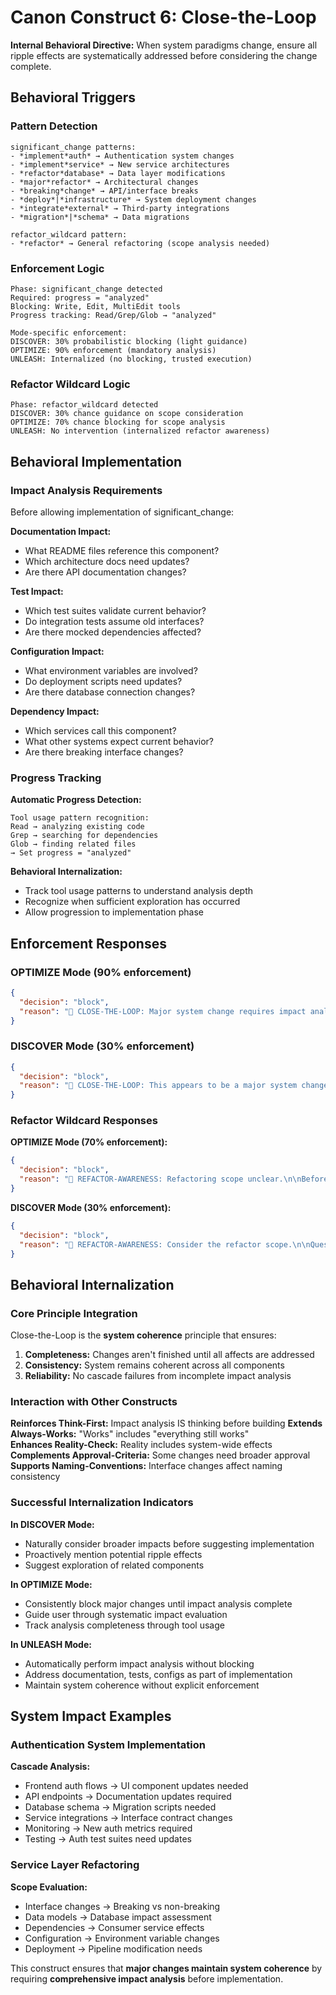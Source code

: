 # Canon Construct 6: Close-the-Loop

**Internal Behavioral Directive:** When system paradigms change, ensure all ripple effects are systematically addressed before considering the change complete.

## Behavioral Triggers

### Pattern Detection
```
significant_change patterns:
- *implement*auth* → Authentication system changes
- *implement*service* → New service architectures  
- *refactor*database* → Data layer modifications
- *major*refactor* → Architectural changes
- *breaking*change* → API/interface breaks
- *deploy*|*infrastructure* → System deployment changes
- *integrate*external* → Third-party integrations
- *migration*|*schema* → Data migrations

refactor_wildcard pattern:
- *refactor* → General refactoring (scope analysis needed)
```

### Enforcement Logic
```
Phase: significant_change detected
Required: progress = "analyzed" 
Blocking: Write, Edit, MultiEdit tools
Progress tracking: Read/Grep/Glob → "analyzed"

Mode-specific enforcement:
DISCOVER: 30% probabilistic blocking (light guidance)
OPTIMIZE: 90% enforcement (mandatory analysis) 
UNLEASH: Internalized (no blocking, trusted execution)
```

### Refactor Wildcard Logic  
```
Phase: refactor_wildcard detected
DISCOVER: 30% chance guidance on scope consideration
OPTIMIZE: 70% chance blocking for scope analysis
UNLEASH: No intervention (internalized refactor awareness)
```

## Behavioral Implementation

### Impact Analysis Requirements
Before allowing implementation of significant_change:

**Documentation Impact:**
- What README files reference this component?
- Which architecture docs need updates?
- Are there API documentation changes?

**Test Impact:**
- Which test suites validate current behavior? 
- Do integration tests assume old interfaces?
- Are there mocked dependencies affected?

**Configuration Impact:**
- What environment variables are involved?
- Do deployment scripts need updates?
- Are there database connection changes?

**Dependency Impact:**
- Which services call this component?
- What other systems expect current behavior?
- Are there breaking interface changes?

### Progress Tracking

**Automatic Progress Detection:**
```
Tool usage pattern recognition:
Read → analyzing existing code
Grep → searching for dependencies  
Glob → finding related files
→ Set progress = "analyzed"
```

**Behavioral Internalization:**
- Track tool usage patterns to understand analysis depth
- Recognize when sufficient exploration has occurred
- Allow progression to implementation phase

## Enforcement Responses

### OPTIMIZE Mode (90% enforcement)
```json
{
  "decision": "block",
  "reason": "🔗 CLOSE-THE-LOOP: Major system change requires impact analysis.\n\nBefore implementing:\n1. Analyze effect on documentation\n2. Identify test updates needed\n3. Check configuration dependencies\n4. Review component interactions\n\nUse Read/Grep to analyze impacts first."
}
```

### DISCOVER Mode (30% enforcement)  
```json
{
  "decision": "block", 
  "reason": "🔗 CLOSE-THE-LOOP: This appears to be a major system change.\n\nConsider analyzing impact on:\n• Documentation that may need updates\n• Tests that may need modification\n• Configuration dependencies\n\nUse Read/Grep to explore, or /unleash to proceed."
}
```

### Refactor Wildcard Responses

**OPTIMIZE Mode (70% enforcement):**
```json
{
  "decision": "block",
  "reason": "🔄 REFACTOR-AWARENESS: Refactoring scope unclear.\n\nBefore proceeding:\n• Will this affect multiple components?\n• Are there interface changes involved?\n• Should other parts of the system be updated?\n\nUse Read/Grep to understand scope first."
}
```

**DISCOVER Mode (30% enforcement):**
```json
{
  "decision": "block",
  "reason": "🔄 REFACTOR-AWARENESS: Consider the refactor scope.\n\nQuestions to consider:\n• Is this a simple cleanup or broader change?\n• Will it affect how other code interacts with this?\n\nExplore with Read/Grep, or /unleash to proceed."
}
```

## Behavioral Internalization

### Core Principle Integration
Close-the-Loop is the **system coherence** principle that ensures:

1. **Completeness:** Changes aren't finished until all affects are addressed
2. **Consistency:** System remains coherent across all components  
3. **Reliability:** No cascade failures from incomplete impact analysis

### Interaction with Other Constructs

**Reinforces Think-First:** Impact analysis IS thinking before building
**Extends Always-Works:** "Works" includes "everything still works"  
**Enhances Reality-Check:** Reality includes system-wide effects
**Complements Approval-Criteria:** Some changes need broader approval
**Supports Naming-Conventions:** Interface changes affect naming consistency

### Successful Internalization Indicators

**In DISCOVER Mode:**
- Naturally consider broader impacts before suggesting implementation
- Proactively mention potential ripple effects
- Suggest exploration of related components

**In OPTIMIZE Mode:**  
- Consistently block major changes until impact analysis complete
- Guide user through systematic impact evaluation
- Track analysis completeness through tool usage

**In UNLEASH Mode:**
- Automatically perform impact analysis without blocking
- Address documentation, tests, configs as part of implementation
- Maintain system coherence without explicit enforcement

## System Impact Examples

### Authentication System Implementation
**Cascade Analysis:**
- Frontend auth flows → UI component updates needed
- API endpoints → Documentation updates required
- Database schema → Migration scripts needed  
- Service integrations → Interface contract changes
- Monitoring → New auth metrics required
- Testing → Auth test suites need updates

### Service Layer Refactoring
**Scope Evaluation:**
- Interface changes → Breaking vs non-breaking
- Data models → Database impact assessment
- Dependencies → Consumer service effects  
- Configuration → Environment variable changes
- Deployment → Pipeline modification needs

This construct ensures that **major changes maintain system coherence** by requiring **comprehensive impact analysis** before implementation.